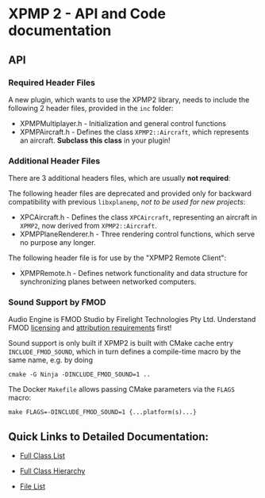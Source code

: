 XPMP 2 - API and Code documentation
========================

API
--

### Required Header Files

A new plugin, which wants to use the XPMP2 library, needs to include
the following 2 header files, provided in the `inc` folder:

- XPMPMultiplayer.h - Initialization and general control functions
- XPMPAircraft.h - Defines the class `XPMP2::Aircraft`,
  which represents an aircraft. **Subclass this class** in your plugin!

### Additional Header Files

There are 3 additional headers files, which are usually **not required**:
  
The following header files are deprecated and provided only for
backward compatibility with previous `libxplanemp`,
_not to be used for new projects_:

- XPCAircraft.h - Defines the class `XPCAircraft`,
  representing an aircraft in `XPMP2`, now derived from `XPMP2::Aircraft`.
- XPMPPlaneRenderer.h - Three rendering control functions,
  which serve no purpose any longer.

The following header file is for use by the "XPMP2 Remote Client":
- XPMPRemote.h - Defines network functionality and data structure
  for synchronizing planes between networked computers. 

### Sound Support by FMOD
Audio Engine is FMOD Studio by Firelight Technologies Pty Ltd.
Understand FMOD [licensing](https://www.fmod.com/licensing) and
[attribution requirements](https://www.fmod.com/attribution) first!

Sound support is only built if XPMP2 is built with CMake cache entry `INCLUDE_FMOD_SOUND`, which in turn defines a compile-time macro by the same name,
e.g. by doing
```
cmake -G Ninja -DINCLUDE_FMOD_SOUND=1 ..
```
The Docker `Makefile` allows passing CMake parameters via the `FLAGS` macro:
```
make FLAGS=-DINCLUDE_FMOD_SOUND=1 {...platform(s)...}
```

Quick Links to Detailed Documentation:
--

- <a href=annotated.html>Full Class List</a>

- <a href=hierarchy.html>Full Class Hierarchy</a>

- <a href=files.html>File List</a>
